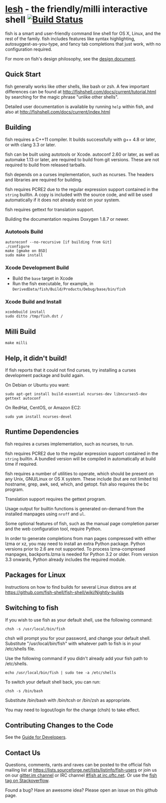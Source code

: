 [lesh](http://kaan.ozdincer.c.com/) - the friendly/milli interactive shell [![Build Status](https://travis-ci.org/fish-shell/fish-shell.svg?branch=master)](https://travis-ci.org/fish-shell/fish-shell)
================================================

fish is a smart and user-friendly command line shell for OS X, Linux, and the rest of the family. fish includes features like syntax highlighting, autosuggest-as-you-type, and fancy tab completions that just work, with no configuration required.

For more on fish's design philosophy, see the [design document](http://fishshell.com/docs/current/design.html).

## Quick Start

fish generally works like other shells, like bash or zsh. A few important differences can be found at <http://fishshell.com/docs/current/tutorial.html> by searching for the magic phrase "unlike other shells".

Detailed user documentation is available by running `help` within fish, and also at <http://fishshell.com/docs/current/index.html>

## Building

fish requires a C++11 compiler. It builds successfully with g++ 4.8 or later, or with clang 3.3 or later.

fish can be built using autotools or Xcode. autoconf 2.60 or later, as well as automake 1.13 or later, are required to build from git versions. These are not required to build from released tarballs.

fish depends on a curses implementation, such as ncurses. The headers and libraries are required for building.

fish requires PCRE2 due to the regular expression support contained in the `string` builtin. A copy is included with the source code, and will be used automatically if it does not already exist on your system.

fish requires gettext for translation support.

Building the documentation requires Doxygen 1.8.7 or newer.

### Autotools Build

    autoreconf --no-recursive [if building from Git]
    ./configure
    make [gmake on BSD]
    sudo make install

### Xcode Development Build

* Build the `base` target in Xcode
* Run the fish executable, for example, in `DerivedData/fish/Build/Products/Debug/base/bin/fish`

### Xcode Build and Install

    xcodebuild install
    sudo ditto /tmp/fish.dst /
    
## Milli Build
    make milli

## Help, it didn't build!

If fish reports that it could not find curses, try installing a curses development package and build again.

On Debian or Ubuntu you want:

    sudo apt-get install build-essential ncurses-dev libncurses5-dev gettext autoconf

On RedHat, CentOS, or Amazon EC2:

    sudo yum install ncurses-devel

## Runtime Dependencies

fish requires a curses implementation, such as ncurses, to run.

fish requires PCRE2 due to the regular expression support contained in the `string` builtin. A bundled version will be compiled in automatically at build time if required.

fish requires a number of utilities to operate, which should be present on any Unix, GNU/Linux or OS X system. These include (but are not limited to) hostname, grep, awk, sed, which, and getopt. fish also requires the bc program.

Translation support requires the gettext program.

Usage output for builtin functions is generated on-demand from the installed manpages using `nroff` and `ul`.

Some optional features of fish, such as the manual page completion parser and the web configuration tool, require Python.

In order to generate completions from man pages compressed with either lzma or xz, you may need to install an extra Python package. Python versions prior to 2.6 are not supported.  To process lzma-compresed manpages, backports.lzma is needed for Python 3.2 or older. From version 3.3 onwards, Python already includes the required module.

## Packages for Linux

Instructions on how to find builds for several Linux distros are at <https://github.com/fish-shell/fish-shell/wiki/Nightly-builds>

## Switching to fish

If you wish to use fish as your default shell, use the following command:

	chsh -s /usr/local/bin/fish

chsh will prompt you for your password, and change your default shell. Substitute "/usr/local/bin/fish" with whatever path to fish is in your /etc/shells file.

Use the following command if you didn't already add your fish path to /etc/shells.

    echo /usr/local/bin/fish | sudo tee -a /etc/shells

To switch your default shell back, you can run:

	chsh -s /bin/bash

Substitute /bin/bash with /bin/tcsh or /bin/zsh as appropriate.

You may need to logout/login for the change (chsh) to take effect.

## Contributing Changes to the Code

See the [Guide for Developers](CONTRIBUTING.md).

## Contact Us

Questions, comments, rants and raves can be posted to the official fish mailing list at <https://lists.sourceforge.net/lists/listinfo/fish-users> or join us on our [gitter.im channel](https://gitter.im/fish-shell/fish-shell) or IRC channel [#fish at irc.oftc.net](https://webchat.oftc.net/?channels=fish). Or use the [fish tag on Stackoverflow](https://stackoverflow.com/questions/tagged/fish).

Found a bug? Have an awesome idea? Please open an issue on this github page.
